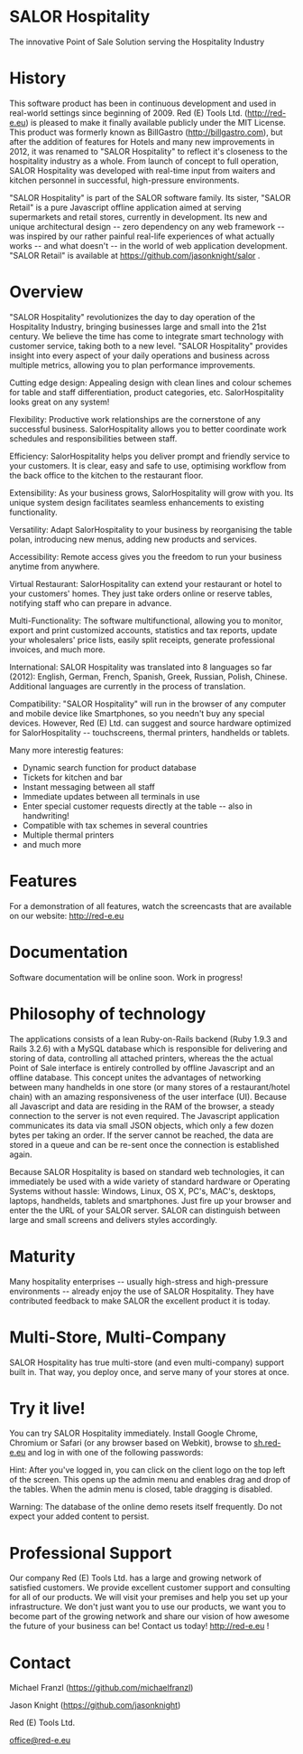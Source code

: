 SALOR Hospitality
=================

The innovative Point of Sale Solution serving the Hospitality Industry

History
=======

This software product has been in continuous development and used in real-world settings since beginning of 2009. Red (E) Tools Ltd. (http://red-e.eu) is pleased to make it finally available publicly under the MIT License. This product was formerly known as BillGastro (http://billgastro.com), but after the addition of features for Hotels and many new improvements in 2012, it was renamed to "SALOR Hospitality" to reflect it's closeness to the hospitality industry as a whole. From launch of concept to full operation, SALOR Hospitality was developed with real-time input from waiters and kitchen personnel in successful, high-pressure environments.

"SALOR Hospitality" is part of the SALOR software family. Its sister, "SALOR Retail" is a pure Javascript offline application aimed at serving supermarkets and retail stores, currently in development. Its new and unique architectural design -- zero dependency on any web framework -- was inspired by our rather painful real-life experiences of what actually works -- and what doesn't -- in the world of web application development. "SALOR Retail" is available at https://github.com/jasonknight/salor .

Overview
========

"SALOR Hospitality" revolutionizes the day to day operation of the Hospitality Industry, bringing businesses large and small into the 21st century. We believe the time has come to integrate smart technology with customer service, taking both to a new level. "SALOR Hospitality" provides insight into every aspect of your daily operations and business across multiple metrics, allowing you to plan performance improvements.

Cutting edge design:
  Appealing design with clean lines and colour schemes for table and staff differentiation, product categories, etc. SalorHospitality looks great on any system!

Flexibility:
  Productive work relationships are the cornerstone of any successful business. SalorHospitality allows you to better coordinate work schedules and responsibilities between staff.

Efficiency:
  SalorHospitality helps you deliver prompt and friendly service to your customers. It is clear, easy and safe to use, optimising workflow from the back office to the kitchen to the restaurant floor.

Extensibility:
  As your business grows, SalorHospitality will grow with you. Its unique system design facilitates seamless enhancements to existing functionality.

Versatility:
  Adapt SalorHospitality to your business by reorganising the table polan, introducing new menus, adding new products and services.

Accessibility:
  Remote access gives you the freedom to run your business anytime from anywhere.

Virtual Restaurant:
  SalorHospitality can extend your restaurant or hotel to your customers' homes. They just take orders online or reserve tables, notifying staff who can prepare in advance.

Multi-Functionality:
  The software multifunctional, allowing you to monitor, export and print customized accounts, statistics and tax reports, update your wholesalers' price lists, easily split receipts, generate professional invoices, and much more.
  
International:
  SALOR Hospitality was translated into 8 languages so far (2012): English, German, French, Spanish, Greek, Russian, Polish, Chinese. Additional languages are currently in the process of translation.

Compatibility:
  "SALOR Hospitality" will run in the browser of any computer and mobile device like Smartphones, so you needn't buy any special devices. However, Red (E) Ltd. can suggest and source hardware optimized for SalorHospitality -- touchscreens, thermal printers, handhelds or tablets.

Many more interestig features:

* Dynamic search function for product database
* Tickets for kitchen and bar
* Instant messaging between all staff
* Immediate updates between all terminals in use
* Enter special customer requests directly at the table -- also in handwriting!
* Compatible with tax schemes in several countries
* Multiple thermal printers
* and much more


Features
========

For a demonstration of all features, watch the screencasts that are available on our website: http://red-e.eu

Documentation
=============

Software documentation will be online soon. Work in progress!

Philosophy of technology
========================

The applications consists of a lean Ruby-on-Rails backend (Ruby 1.9.3 and Rails 3.2.6) with a MySQL database which is responsible for delivering and storing of data, controlling all attached printers, whereas the the actual Point of Sale interface is entirely controlled by offline Javascript and an offline database. This concept unites the advantages of networking between many handhelds in one store (or many stores of a restaurant/hotel chain) with an amazing responsiveness of the user interface (UI). Because all Javascript and data are residing in the RAM of the browser, a steady connection to the server is not even required. The Javascript application communicates its data via small JSON objects, which only a few dozen bytes per taking an order. If the server cannot be reached, the data are stored in a queue and can be re-sent once the connection is established again.

Because SALOR Hospitality is based on standard web technologies, it can immediately be used with a wide variety of standard hardware or Operating Systems without hassle: Windows, Linux, OS X, PC's, MAC's, desktops, laptops, handhelds, tablets and smartphones. Just fire up your browser and enter the the URL of your SALOR server. SALOR can distinguish between large and small screens and delivers styles accordingly.

Maturity
========

Many hospitality enterprises -- usually high-stress and high-pressure environments -- already enjoy the use of SALOR Hospitality. They have contributed feedback to make SALOR the excellent product it is today.

Multi-Store, Multi-Company
==========================

SALOR Hospitality has true multi-store (and even multi-company) support built in. That way, you deploy once, and serve many of your stores at once.


Try it live!
============

You can try SALOR Hospitality immediately. Install Google Chrome, Chromium or Safari (or any browser based on Webkit), browse to [sh.red-e.eu](http://sh.red-e.eu) and log in with one of the following passwords:

Hint: After you've logged in, you can click on the client logo on the top left of the screen. This opens up the admin menu and enables drag and drop of the tables. When the admin menu is closed, table dragging is disabled.

Warning: The database of the online demo resets itself frequently. Do not expect your added content to persist.


Professional Support
====================

Our company Red (E) Tools Ltd. has a large and growing network of satisfied customers. We provide excellent customer support and consulting for all of our products. We will visit your premises and help you set up your infrastructure. We don't just want you to use our products, we want you to become part of the growing network and share our vision of how awesome the future of your business can be! Contact us today! http://red-e.eu !

Contact
=======

Michael Franzl (https://github.com/michaelfranzl)

Jason Knight (https://github.com/jasonknight)

Red (E) Tools Ltd.

office@red-e.eu
